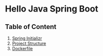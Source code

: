 # Hello Java Spring Boot

## Table of Content

1. [Spring Initializr](./spring-initializr.md)
1. [Project Structure](./project-structure.md)
1. [Dockerfile](./dockerfile-example.md)
